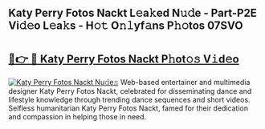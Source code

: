 ## Katy Perry Fotos Nackt L𝚎a𝚔ed N𝚞𝚍e - Part-P2E Vi𝚍𝚎o L𝚎a𝚔s - H𝚘𝚝 O𝚗𝚕yf𝚊ns P𝚑𝚘tos 07SVO

# <h2><a href="http://kf4km5d.oniu.top/?m=Katy+Perry+Fotos+Nackt">🔗👉 🔴 Katy Perry Fotos Nackt P𝚑ot𝚘𝚜 V𝚒d𝚎o</a></h2>

[![Katy Perry Fotos Nackt Nu𝚍e𝚜](https://i.imgur.com/0qMVB7G.gif)](http://kf4km5d.oniu.top/?m=Katy+Perry+Fotos+Nackt)
Web-based entertainer and multimedia designer Katy Perry Fotos Nackt, celebrated for disseminating dance and lifestyle knowledge through trending dance sequences and short videos. Selfless humanitarian Katy Perry Fotos Nackt, famed for their dedication and compassion in helping those in need.  
